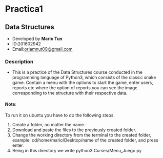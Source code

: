 # Practica1

## Data Structures

- Developed by **Mario Tun**<br>
- ID:201602942<br>
- Email:oriamnut09@gmail.com<br>

### Description
- This is a practice of the Data Structures course conducted in the programming language of Python3, which consists of the classic snake game. Contain a menu with the options to start the game, enter users, reports etc where the option of reports you can see the image corresponding to the structure with their respective data.

#### Note:
To run it on ubuntu you have to do the following steps.
1) Create a folder, no matter the name.
2) Download and paste the files to the previously created folder.
3) Change the working directory from the terminal to the created folder, example: cd/home/mario/Desktop/name of the created folder, and press enter.
4) Being in this directory we write python3 Curses/Menu_Juego.py
